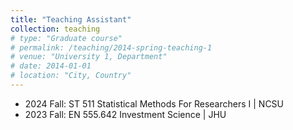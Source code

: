 ```yaml
---
title: "Teaching Assistant"
collection: teaching
# type: "Graduate course"
# permalink: /teaching/2014-spring-teaching-1
# venue: "University 1, Department"
# date: 2014-01-01
# location: "City, Country"
---
```

- 2024 Fall: ST 511 Statistical Methods For Researchers I | NCSU
- 2023 Fall: EN 555.642 Investment Science | JHU
